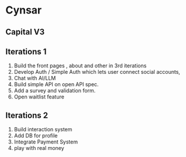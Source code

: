 # Cynsar

## Capital V3


## Iterations 1

1. Build the front pages , about and other in 3rd iterations
2. Develop Auth / Simple Auth which lets user connect social accounts,
3. Chat with AI/LLM
4. Build simple API on open API spec.
5. Add a survey and validation form.
6. Open waitlist feature


## Iterations 2

1. Build interaction system
2. Add DB for profile
3. Integrate Payment System
4. play with real money
